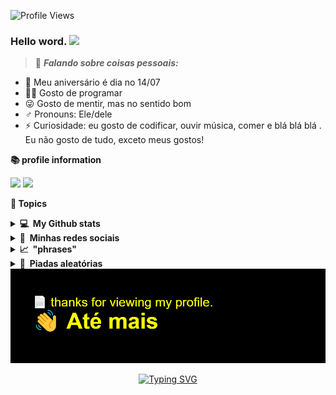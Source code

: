 ![Profile Views](http://estruyf-github.azurewebsites.net/api/VisitorHit?user=Shaylly&repo=Shayllyd&countColorcountColor)

 
###  Hello word. <img src="https://media.giphy.com/media/hvRJCLFzcasrR4ia7z/giphy.gif" width="30px"></a>
 
   
> :pushpin: ***Falando sobre coisas pessoais:***


- 🎉 Meu aniversário é dia no 14/07
- 👨‍💻 Gosto de programar
- 😜 Gosto de mentir, mas no sentido bom
- :male_sign:  Pronouns: Ele/dele
- ⚡ Curiosidade: eu gosto de codificar, ouvir música, comer e blá blá blá . Eu não gosto de tudo, exceto meus gostos!
 
 
 
 **📚 profile information** 
   
 <!-- <img src="https://badges.pufler.dev/years/shaylly"/> -->
 <img src="https://badges.pufler.dev/repos/shaylly"/>
 <img src="https://badges.pufler.dev/commits/monthly/shaylly" />
</div>
   
  **📙 Topics**
   
<details>
  <summary><b>💻&nbsp;&nbsp;My&nbsp;Github stats</b></summary>
  <br/>


 <div align="center"> 


  


<p align="center">
  <img height="50%" width="auto" src ="https://github-readme-stats.vercel.app/api?username=Shaylly&show_icons=true&count_private=true&theme=radical&hide_border=true&hide=issues,contribs&bg_color=00000000">
  <img height="50%" width="auto" src ="https://github-readme-stats.vercel.app/api/top-langs/?username=rafaela&layout=compact&hide_border=true&theme=radical&bg_color=00000000&langs_count=6&hide=jupyter%20notebook,tex,css,php">
  <img src ="https://github-readme-streak-stats.herokuapp.com?user=Shaylly&theme=radical&hide_border=true&background=FFFFFF00">
     

<p align = "center">
 <img src="https://activity-graph.herokuapp.com/graph?username=Shaylly&theme=redical&hide_border=true&hide=issues,contribs&bg_color=00000000">
  </div>

   
</details> 

<details>
  <summary><b>💬&nbsp;&nbsp;Minhas&nbsp;redes&nbsp;sociais</b></summary>
  <br/>
   <a href="https://twitter.com/juntpack" target="_blank"><img src="https://img.shields.io/badge/Twitter-1DA1F2?style=for-the-badge&logo=twitter&logoColor=white" target="_blank"></a>
  <a href="https://dev.to/Shaylly" target="_blank"><img src="https://img.shields.io/badge/dev.to-0A0A0A?style=for-the-badge&logo=dev.to&logoColor=white" target="_blank"></a>
  <a href="https://discord.gg/python" target="_blank"><img src="https://img.shields.io/badge/Discord-7289DA?style=for-the-badge&logo=discord&logoColor=white" target="_blank"></a>
  <a href="https://open.spotify.com/user/31zwdmxomh4kyz6ykvziolculaeq" target="_blank"><img src="https://img.shields.io/badge/Spotify-1ED760?&style=for-the-badge&logo=spotify&logoColor=white" target="_blank"></a>


 
</details>
 
 
<details>
  <summary><b>📈&nbsp;&nbsp;"phrases"&nbsp;&nbsp;</b></summary>
  <br/>
 
  [![Readme Quotes](https://quotes-github-readme.vercel.app/api?type=horizontal&theme=dark)](https://github.com/juntpack/github-readme-quotes)
  </a>
 

</details>

<details>
  <summary><b>🌱&nbsp;&nbsp;Piadas&nbsp;aleatórias&nbsp;</b></summary>
  <br/>
 
![Jokes Card](https://readme-jokes.vercel.app/api)
</details>
 

 <div align="center">
  
  <img src="https://raw.githubusercontent.com/Shaylly/Shaylly/92aa3375fa30bd2978c461d1f71e251b47aea4a2/header.png" width="800px" />

  
 [![Typing SVG](https://readme-typing-svg.herokuapp.com/?lines=o+fim+da+linha;Gostou+do+meu+perfil?;Marca+como+estrela+⭐+ai;favor)](https://git.io/typing-svg)
  
 

